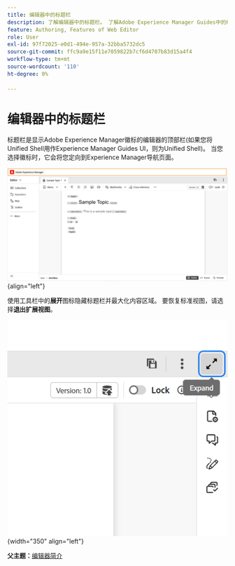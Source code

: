 ```yaml
---
title: 编辑器中的标题栏
description: 了解编辑器中的标题栏。 了解Adobe Experience Manager Guides中的编辑器界面和功能。
feature: Authoring, Features of Web Editor
role: User
exl-id: 97f72025-e0d1-494e-957a-32bba5732dc5
source-git-commit: ffc9a9e15f11e7059822b7cf6d4707b83d15a4f4
workflow-type: tm+mt
source-wordcount: '110'
ht-degree: 0%

---
```


# 编辑器中的标题栏

标题栏是显示Adobe Experience Manager徽标的编辑器的顶部栏(如果您将Unified Shell用作Experience Manager Guides UI，则为Unified Shell)。 当您选择徽标时，它会将您定向到Experience Manager导航页面。

![](./images/web-editor-header-bar.png){align="left"}

使用工具栏中的&#x200B;**展开**&#x200B;图标隐藏标题栏并最大化内容区域。 要恢复标准视图，请选择&#x200B;**退出扩展视图**。

![](./images/web-editor-header-bar-expand-option.png){width="350" align="left"}



**父主题：**&#x200B;[&#x200B;编辑器简介](web-editor.md)
